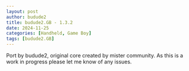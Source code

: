 ```yaml
---
layout: post
author: budude2
title: budude2.GB - 1.3.2
date: 2024-11-25
categories: [Handheld, Game Boy]
tags: [budude2.GB]
---
```

Port by budude2, original core created by mister community. As this is a work in progress please let me know of any issues.
